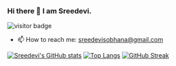 ### Hi there 👋 I am Sreedevi.
![visitor badge](https://visitor-badge.glitch.me/badge?page_id=sreedevi111.visitor-badge&left_text=MyPageVisitors)
- 📫 How to reach me: sreedevisobhana@gmail.com

<!--
**sreedevi111/sreedevi111** is a ✨ _special_ ✨ repository because its `README.md` (this file) appears on your GitHub profile.

Here are some ideas to get you started:

- 🔭 I’m currently working on ...
- 🌱 I’m currently learning ...
- 👯 I’m looking to collaborate on ...
- 🤔 I’m looking for help with ...
- 💬 Ask me about ...
- 📫 How to reach me: ...
- 😄 Pronouns: ...
- ⚡ Fun fact: ...
-->

[![Sreedevi's GitHub stats](https://github-readme-stats.vercel.app/api?username=sreedevi111&count_private=true&show_icons=true&theme=radical)](https://github.com/sreedevi111/github-readme-stats)
[![Top Langs](https://github-readme-stats.vercel.app/api/top-langs/?username=sreedevi111&layout=compact)](https://github.com/sreedevi111/github-readme-stats)
[![GitHub Streak](https://github-readme-streak-stats.herokuapp.com?user=sreedevi111&theme=radical&hide_border=true&date_format=M%20j%5B%2C%20Y%5D)](https://git.io/streak-stats)
